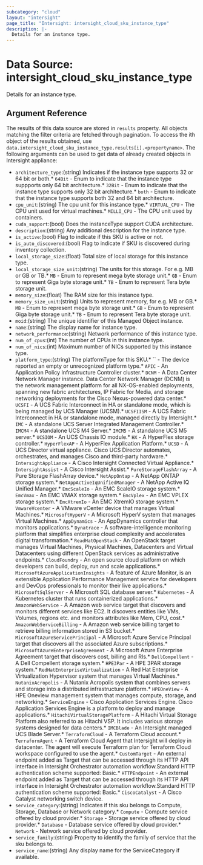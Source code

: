 ```yaml
---
subcategory: "cloud"
layout: "intersight"
page_title: "Intersight: intersight_cloud_sku_instance_type"
description: |-
  Details for an instance type.
---
```


# Data Source: intersight_cloud_sku_instance_type
Details for an instance type.
## Argument Reference
The results of this data source are stored in `results` property.
All objects matching the filter criteria are fetched through pagination.
To access the ith object of the results obtained, use `data.intersight_cloud_sku_instance_type.results[i].<propertyname>`.
The following arguments can be used to get data of already created objects in Intersight appliance:
* `architecture_type`:(string) Indicates if the instance type supports 32 or 64 bit or both.* `64Bit` - Enum to indicate that the instance type suppports only 64 bit architecture.* `32Bit` - Enum to indicate that the instance type supports only 32 bit architecture.* `both` - Enum to indicate that the instance type supports both 32 and 64 bit architecture. 
* `cpu_unit`:(string) The cpu unit for this instance type.* `VIRTUAL_CPU` - The CPU unit used for virtual machines.* `MILLI_CPU` - The CPU unit used by containers. 
* `cuda_support`:(bool) Does the instanceType support CUDA architecture. 
* `description`:(string) Any additional description for the instance type. 
* `is_active`:(bool) Flag to indicate if this SKU is active or not. 
* `is_auto_discovered`:(bool) Flag to indicate if SKU is discovered during inventory collection. 
* `local_storage_size`:(float) Total size of local storage for this instance type. 
* `local_storage_size_unit`:(string) The units for this storage. For e.g. MB or GB or TB.* `MB` - Enum to represent mega byte storage unit.* `GB` - Enum to represent Giga byte storage unit.* `TB` - Enum to represent Tera byte storage unit. 
* `memory_size`:(float) The RAM size for this instance type. 
* `memory_size_unit`:(string) Units to represent memory, for e.g. MB or GB.* `MB` - Enum to represent mega byte storage unit.* `GB` - Enum to represent Giga byte storage unit.* `TB` - Enum to represent Tera byte storage unit. 
* `moid`:(string) The unique identifier of this Managed Object instance. 
* `name`:(string) The display name for instance type. 
* `network_performance`:(string) Network performance of this instance type. 
* `num_of_cpus`:(int) The number of CPUs in this instance type. 
* `num_of_nics`:(int) Maximum number of NICs supported by this instance type. 
* `platform_type`:(string) The platformType for this SKU.* `` - The device reported an empty or unrecognized platform type.* `APIC` - An Application Policy Infrastructure Controller cluster.* `DCNM` - A Data Center Network Manager instance. Data Center Network Manager (DCNM) is the network management platform for all NX-OS-enabled deployments, spanning new fabric architectures, IP Fabric for Media, and storage networking deployments for the Cisco Nexus-powered data center.* `UCSFI` - A UCS Fabric Interconnect in HA or standalone mode, which is being managed by UCS Manager (UCSM).* `UCSFIISM` - A UCS Fabric Interconnect in HA or standalone mode, managed directly by Intersight.* `IMC` - A standalone UCS Server Integrated Management Controller.* `IMCM4` - A standalone UCS M4 Server.* `IMCM5` - A standalone UCS M5 server.* `UCSIOM` - An UCS Chassis IO module.* `HX` - A HyperFlex storage controller.* `HyperFlexAP` - A HyperFlex Application Platform.* `UCSD` - A UCS Director virtual appliance. Cisco UCS Director automates, orchestrates, and manages Cisco and third-party hardware.* `IntersightAppliance` - A Cisco Intersight Connected Virtual Appliance.* `IntersightAssist` - A Cisco Intersight Assist.* `PureStorageFlashArray` - A Pure Storage FlashArray device.* `NetAppOntap` - A NetApp ONTAP storage system.* `NetAppActiveIqUnifiedManager` - A NetApp Active IQ Unified Manager.* `EmcScaleIo` - An EMC ScaleIO storage system.* `EmcVmax` - An EMC VMAX storage system.* `EmcVplex` - An EMC VPLEX storage system.* `EmcXtremIo` - An EMC XtremIO storage system.* `VmwareVcenter` - A VMware vCenter device that manages Virtual Machines.* `MicrosoftHyperV` - A Microsoft HyperV system that manages Virtual Machines.* `AppDynamics` - An AppDynamics controller that monitors applications.* `Dynatrace` - A software-intelligence monitoring platform that simplifies enterprise cloud complexity and accelerates digital transformation.* `ReadHatOpenStack` - An OpenStack target manages Virtual Machines, Physical Machines, Datacenters and Virtual Datacenters using different OpenStack services as administrative endpoints.* `CloudFoundry` - An open source cloud platform on which developers can build, deploy, run and scale applications.* `MicrosoftAzureApplicationInsights` - A feature of Azure Monitor, is an extensible Application Performance Management service for developers and DevOps professionals to monitor their live applications.* `MicrosoftSqlServer` - A Microsoft SQL database server.* `Kubernetes` - A Kubernetes cluster that runs containerized applications.* `AmazonWebService` - A Amazon web service target that discovers and monitors different services like EC2. It discovers entities like VMs, Volumes, regions etc. and monitors attributes like Mem, CPU, cost.* `AmazonWebServiceBilling` - A Amazon web service billing target to retrieve billing information stored in S3 bucket.* `MicrosoftAzureServicePrincipal` - A Microsoft Azure Service Principal target that discovers all the associated Azure subscriptions.* `MicrosoftAzureEnterpriseAgreement` - A Microsoft Azure Enterprise Agreement target that discovers cost, billing and RIs.* `DellCompellent` - A Dell Compellent storage system.* `HPE3Par` - A HPE 3PAR storage system.* `RedHatEnterpriseVirtualization` - A Red Hat Enterprise Virtualization Hypervisor system that manages Virtual Machines.* `NutanixAcropolis` - A Nutanix Acropolis system that combines servers and storage into a distributed infrastructure platform.* `HPEOneView` - A HPE Oneview management system that manages compute, storage, and networking.* `ServiceEngine` - Cisco Application Services Engine. Cisco Application Services Engine is a platform to deploy and manage applications.* `HitachiVirtualStoragePlatform` - A Hitachi Virtual Storage Platform also referred to as Hitachi VSP. It includes various storage systems designed for data centers.* `IMCBlade` - An Intersight managed UCS Blade Server.* `TerraformCloud` - A Terraform Cloud account.* `TerraformAgent` - A Terraform Cloud Agent that Intersight will deploy in datacenter. The agent will execute Terraform plan for Terraform Cloud workspace configured to use the agent.* `CustomTarget` - An external endpoint added as Target that can be accessed through its HTTP API interface in Intersight Orchestrator automation workflow.Standard HTTP authentication scheme supported: Basic.* `HTTPEndpoint` - An external endpoint added as Target that can be accessed through its HTTP API interface in Intersight Orchestrator automation workflow.Standard HTTP authentication scheme supported: Basic.* `CiscoCatalyst` - A Cisco Catalyst networking switch device. 
* `service_category`:(string) Indicates if this sku belongs to Compute, Storage, Database or Network category.* `Compute` - Compute service offered by cloud provider.* `Storage` - Storage service offered by cloud provider.* `Database` - Database service offered by cloud provider.* `Network` - Network service offered by cloud provider. 
* `service_family`:(string) Property to identify the family of service that the sku belongs to. 
* `service_name`:(string) Any display name for the ServiceCategory if available. 
 